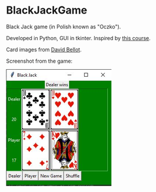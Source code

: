 # BlackJackGame
Black Jack game (in Polish known as "Oczko").

Developed in Python, GUI in tkinter.
Inspired by [this course](https://www.udemy.com/course/python-the-complete-python-developer-course/).

Card images from [David Bellot](http://svg-cards.sourceforge.net/).

Screenshot from the game:


![Screenshot](/game_sreenshot/game_screenshot.JPG)
